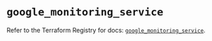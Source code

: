 # `google_monitoring_service`

Refer to the Terraform Registry for docs: [`google_monitoring_service`](https://registry.terraform.io/providers/hashicorp/google-beta/6.42.0/docs/resources/google_monitoring_service).

